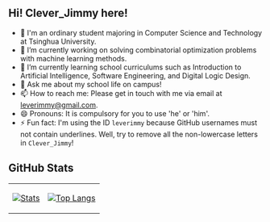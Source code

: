 ## Hi! Clever_Jimmy here!

- 👯 I'm an ordinary student majoring in Computer Science and Technology at Tsinghua University.
- 🔭 I’m currently working on solving combinatorial optimization problems with machine learning methods.
- 🌱 I’m currently learning school curriculums such as Introduction to Artificial Intelligence, Software Engineering, and Digital Logic Design.
- 💬 Ask me about my school life on campus!
- 📫 How to reach me: Please get in touch with me via email at leverimmy@gmail.com.
- 😄 Pronouns: It is compulsory for you to use 'he' or 'him'.
- ⚡ Fun fact: I'm using the ID `leverimmy` because GitHub usernames must not contain underlines. Well, try to remove all the non-lowercase letters in `Clever_Jimmy`!

<!--
**LeverImmy/LeverImmy** is a ✨ _special_ ✨ repository because its `README.md` (this file) appears on your GitHub profile.

Here are some ideas to get you started:

- 🔭 I’m currently working on ...
- 🌱 I’m currently learning ...
- 👯 I’m looking to collaborate on ...
- 🤔 I’m looking for help with ...
- 💬 Ask me about ...
- 📫 How to reach me: ...
- 😄 Pronouns: ...
- ⚡ Fun fact: ...
-->

## GitHub Stats

<table><tr><td>

[![Stats](https://github-readme-stats.vercel.app/api?username=leverimmy&show=reviews,prs_merged,prs_merged_percentage&show_icons=true&rank_icon=percentile&hide_border=true)](https://github-readme-stats.vercel.app/api?username=leverimmy&show=reviews,prs_merged,prs_merged_percentage&show_icons=true&rank_icon=percentile)

</td><td>

[![Top Langs](https://github-readme-stats.vercel.app/api/top-langs/?username=leverimmy&layout=pie&hide=stylus,nunjucks,javascript,html,Tcl,Jupyter%20Notebook&exclude_repo=Codes,REKCARC-TSC-UHT&langs_count=8&hide_border=true)](https://github-readme-stats.vercel.app/api/top-langs/?username=leverimmy&layout=pie&hide=stylus,nunjucks,javascript,html,Tcl,Jupyter%20Notebook&exclude_repo=Codes,REKCARC-TSC-UHT&langs_count=8&hide_border=true)

</td></tr></table>
